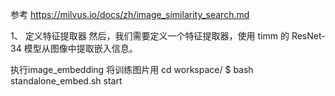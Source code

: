 
参考
https://milvus.io/docs/zh/image_similarity_search.md

1、
定义特征提取器
然后，我们需要定义一个特征提取器，使用 timm 的 ResNet-34 模型从图像中提取嵌入信息。

执行image_embedding 将训练图片用
cd workspace/
$ bash standalone_embed.sh start